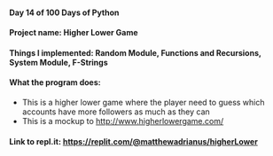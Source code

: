 #### Day 14 of 100 Days of Python
#### Project name: Higher Lower Game
#### Things I implemented: Random Module, Functions and Recursions, System Module, F-Strings

#### What the program does:
- This is a higher lower game where the player need to guess which accounts have more followers as much as they can
- This is a mockup to http://www.higherlowergame.com/

#### Link to repl.it: https://replit.com/@matthewadrianus/higherLower
